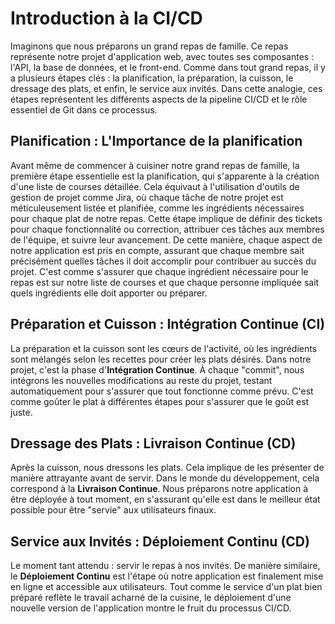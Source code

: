 # Introduction à la CI/CD 

Imaginons que nous préparons un grand repas de famille. Ce repas représente notre projet d'application web, avec toutes ses composantes : l'API, la base de données, et le front-end. Comme dans tout grand repas, il y a plusieurs étapes clés : la planification, la préparation, la cuisson, le dressage des plats, et enfin, le service aux invités. Dans cette analogie, ces étapes représentent les différents aspects de la pipeline CI/CD et le rôle essentiel de Git dans ce processus.

## Planification : L'Importance de la planification

Avant même de commencer à cuisiner notre grand repas de famille, la première étape essentielle est la planification, qui s'apparente à la création d'une liste de courses détaillée. Cela équivaut à l'utilisation d'outils de gestion de projet comme Jira, où chaque tâche de notre projet est méticuleusement listée et planifiée, comme les ingrédients nécessaires pour chaque plat de notre repas. Cette étape implique de définir des tickets pour chaque fonctionnalité ou correction, attribuer ces tâches aux membres de l'équipe, et suivre leur avancement. De cette manière, chaque aspect de notre application est pris en compte, assurant que chaque membre sait précisément quelles tâches il doit accomplir pour contribuer au succès du projet. C'est comme s'assurer que chaque ingrédient nécessaire pour le repas est sur notre liste de courses et que chaque personne impliquée sait quels ingrédients elle doit apporter ou préparer.

## Préparation et Cuisson : Intégration Continue (CI)

La préparation et la cuisson sont les cœurs de l'activité, où les ingrédients sont mélangés selon les recettes pour créer les plats désirés. Dans notre projet, c'est la phase d'**Intégration Continue**. À chaque "commit", nous intégrons les nouvelles modifications au reste du projet, testant automatiquement pour s'assurer que tout fonctionne comme prévu. C'est comme goûter le plat à différentes étapes pour s'assurer que le goût est juste.

## Dressage des Plats : Livraison Continue (CD)

Après la cuisson, nous dressons les plats. Cela implique de les présenter de manière attrayante avant de servir. Dans le monde du développement, cela correspond à la **Livraison Continue**. Nous préparons notre application à être déployée à tout moment, en s'assurant qu'elle est dans le meilleur état possible pour être "servie" aux utilisateurs finaux.

## Service aux Invités : Déploiement Continu (CD)

Le moment tant attendu : servir le repas à nos invités. De manière similaire, le **Déploiement Continu** est l'étape où notre application est finalement mise en ligne et accessible aux utilisateurs. Tout comme le service d'un plat bien préparé reflète le travail acharné de la cuisine, le déploiement d'une nouvelle version de l'application montre le fruit du processus CI/CD.

